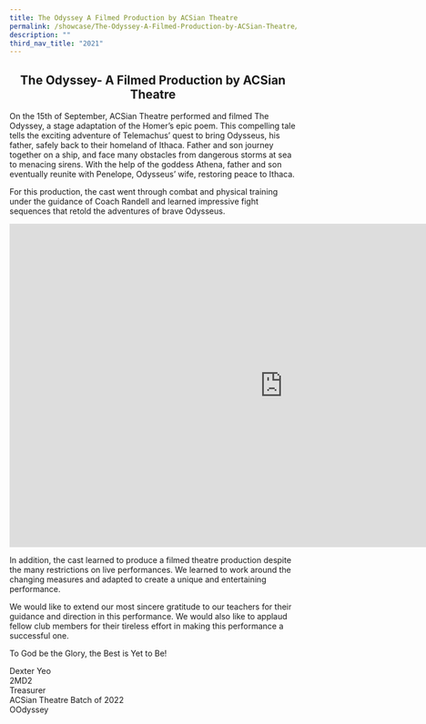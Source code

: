 ```yaml
---
title: The Odyssey A Filmed Production by ACSian Theatre
permalink: /showcase/The-Odyssey-A-Filmed-Production-by-ACSian-Theatre/
description: ""
third_nav_title: "2021"
---
```

## <center> The Odyssey- A Filmed Production by ACSian Theatre </center>

On the 15th of September, ACSian Theatre performed and filmed The Odyssey, a stage adaptation of the Homer’s epic poem. This compelling tale tells the exciting adventure of Telemachus’ quest to bring Odysseus, his father, safely back to their homeland of Ithaca. Father and son journey together on a ship, and face many obstacles from dangerous storms at sea to menacing sirens. With the help of the goddess Athena, father and son eventually reunite with Penelope, Odysseus’ wife, restoring peace to Ithaca.

For this production, the cast went through combat and physical training under the guidance of Coach Randell and learned impressive fight sequences that retold the adventures of brave Odysseus.

<iframe allowfullscreen="true" height="569" width="960" frameborder="0" src="https://docs.google.com/presentation/d/e/2PACX-1vSgOPqGS2H4YacUYpDHh1zIXqhkj8z3ufoUAOW3mTH5p5NX3dO14VPBYRfOIuZviefFQdk2pv2uh0iF/embed?start=false&amp;loop=false&amp;delayms=3000"></iframe>

In addition, the cast learned to produce a filmed theatre production despite the many restrictions on live performances. We learned to work around the changing measures and adapted to create a unique and entertaining performance.

  

We would like to extend our most sincere gratitude to our teachers for their guidance and direction in this performance. We would also like to applaud fellow club members for their tireless effort in making this performance a successful one.

  

To God be the Glory, the Best is Yet to Be!

  

Dexter Yeo<br>
2MD2<br>
Treasurer<br>
ACSian Theatre Batch of 2022<br>
OOdyssey